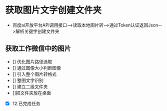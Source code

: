 # 获取图片文字创建文件夹
- 百度ai开放平台API调用接口-->读取本地图片转-->通过Token认证返回Json-->解析关键字创建文件夹

## 获取工作微信中的图片

 - []  优化图片路径选取
 - []  通过图像大小判断图像
- []  引入整个图片转格式
- []  整图文字识别
- [] 建立二级文件夹
- []把文件夹放在桌面
- [x] 12.已完成任务
